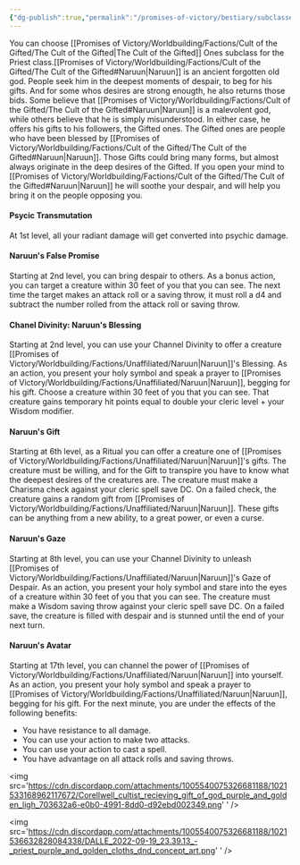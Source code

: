 ```yaml
---
{"dg-publish":true,"permalink":"/promises-of-victory/bestiary/subclasses/cult-of-the-gifted-ones-class/","title":"Cult of the Gifted Ones (Class)","noteIcon":"Meta","created":"2023-01-25T02:26:54.343+01:00","updated":"2023-03-29T21:23:01.513+02:00"}
---
```



You can choose [[Promises of Victory/Worldbuilding/Factions/Cult of the Gifted/The Cult of the Gifted\|The Cult of the Gifted]] Ones subclass for the Priest class.[[Promises of Victory/Worldbuilding/Factions/Cult of the Gifted/The Cult of the Gifted#Naruun\|Naruun]] is an ancient forgotten old god. People seek him in the deepest moments of despair, to beg for his gifts. And for some whos desires are strong enougth, he also returns those bids.
Some believe that [[Promises of Victory/Worldbuilding/Factions/Cult of the Gifted/The Cult of the Gifted#Naruun\|Naruun]] is a malevolent god, while others believe that he is simply misunderstood. In either case, he offers his gifts to his followers, the Gifted ones.
The Gifted ones are people who have been blessed by [[Promises of Victory/Worldbuilding/Factions/Cult of the Gifted/The Cult of the Gifted#Naruun\|Naruun]]. Those Gifts could bring many forms, but almost always originate in the deep desires of the Gifted. If you open your mind to [[Promises of Victory/Worldbuilding/Factions/Cult of the Gifted/The Cult of the Gifted#Naruun\|Naruun]] he will soothe your despair, and will help you bring it on the people opposing you.

#### Psycic Transmutation

At 1st level, all your radiant damage will get converted into psychic damage.

#### Naruun's False Promise

Starting at 2nd level, you can bring despair to others. As a bonus action, you can target a creature within 30 feet of you that you can see. The next time the target makes an attack roll or a saving throw, it must roll a d4 and subtract the number rolled from the attack roll or saving throw.

#### Chanel Divinity: Naruun's Blessing

Starting at 2nd level, you can use your Channel Divinity to offer a creature [[Promises of Victory/Worldbuilding/Factions/Unaffiliated/Naruun\|Naruun]]'s Blessing. As an action, you present your holy symbol and speak a prayer to [[Promises of Victory/Worldbuilding/Factions/Unaffiliated/Naruun\|Naruun]], begging for his gift. Choose a creature within 30 feet of you that you can see. That creature gains temporary hit points equal to double your cleric level + your Wisdom modifier.

#### Naruun's Gift

Starting at 6th level, as a Ritual you can offer a creature one of [[Promises of Victory/Worldbuilding/Factions/Unaffiliated/Naruun\|Naruun]]'s gifts. The creature must be willing, and for the Gift to transpire you have to know what the deepest desires of the creatures are. The creature must make a Charisma check against your cleric spell save DC. On a failed check, the creature gains a random gift from [[Promises of Victory/Worldbuilding/Factions/Unaffiliated/Naruun\|Naruun]]. These gifts can be anything from a new ability, to a great power, or even a curse.

#### Naruun's Gaze

Starting at 8th level, you can use your Channel Divinity to unleash [[Promises of Victory/Worldbuilding/Factions/Unaffiliated/Naruun\|Naruun]]'s Gaze of Despair. As an action, you present your holy symbol and stare into the eyes of a creature within 30 feet of you that you can see. The creature must make a Wisdom saving throw against your cleric spell save DC. On a failed save, the creature is filled with despair and is stunned until the end of your next turn.

#### Naruun's Avatar

Starting at 17th level, you can channel the power of [[Promises of Victory/Worldbuilding/Factions/Unaffiliated/Naruun\|Naruun]] into yourself. As an action, you present your holy symbol and speak a prayer to [[Promises of Victory/Worldbuilding/Factions/Unaffiliated/Naruun\|Naruun]], begging for his gift. For the next minute, you are under the effects of the following benefits:

- You have resistance to all damage.
- You can use your action to make two attacks.
- You can use your action to cast a spell.
- You have advantage on all attack rolls and saving throws.

<img
   src='https://cdn.discordapp.com/attachments/1005540075326681188/1021533168962117672/Corellwell_cultist_recieving_gift_of_god_purple_and_golden_ligh_703632a6-e0b0-4991-8dd0-d92ebd002349.png'
  '
/>



<img
   src='https://cdn.discordapp.com/attachments/1005540075326681188/1021536632828084338/DALLE_2022-09-19_23.39.13_-_priest_purple_and_golden_cloths_dnd_concept_art.png'
  '
/>

